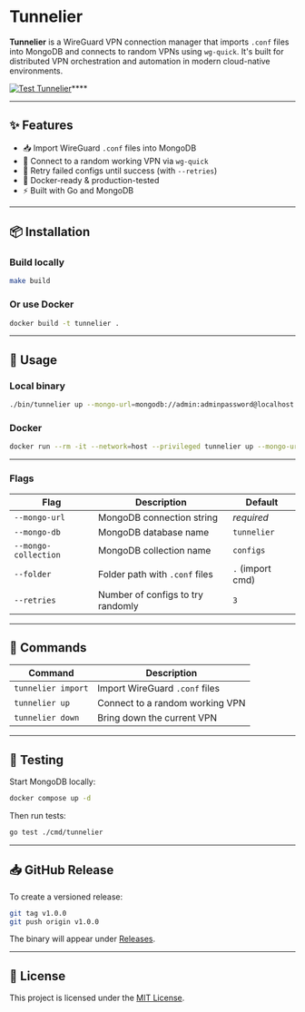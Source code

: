 # Tunnelier

**Tunnelier** is a WireGuard VPN connection manager that imports `.conf` files into MongoDB and connects to random VPNs using `wg-quick`. It's built for distributed VPN orchestration and automation in modern cloud-native environments.

[![Test Tunnelier](https://github.com/vulnebify/tunnelier/actions/workflows/test.yaml/badge.svg)](https://github.com/vulnebify/tunnelier/actions/workflows/test.yaml)****

---

## ✨ Features

- 📥 Import WireGuard `.conf` files into MongoDB  
- 🎯 Connect to a random working VPN via `wg-quick`  
- 🔁 Retry failed configs until success (with `--retries`)  
- 🐳 Docker-ready & production-tested  
- ⚡ Built with Go and MongoDB  

---

## 📦 Installation

### Build locally

```bash
make build
```

### Or use Docker

```bash
docker build -t tunnelier .
```

---

## 🚀 Usage

### Local binary

```bash
./bin/tunnelier up --mongo-url=mongodb://admin:adminpassword@localhost:27017
```

### Docker

```bash
docker run --rm -it --network=host --privileged tunnelier up --mongo-url=mongodb://admin:adminpassword@localhost:27017
```

---

### Flags

| Flag                  | Description                          | Default          |
|-----------------------|--------------------------------------|------------------|
| `--mongo-url`         | MongoDB connection string            | *required*       |
| `--mongo-db`          | MongoDB database name                | `tunnelier`      |
| `--mongo-collection`  | MongoDB collection name              | `configs`        |
| `--folder`            | Folder path with `.conf` files       | `.` (import cmd) |
| `--retries`           | Number of configs to try randomly    | `3`              |

---

## 🔧 Commands

| Command             | Description                                 |
|---------------------|---------------------------------------------|
| `tunnelier import`  | Import WireGuard `.conf` files              |
| `tunnelier up`      | Connect to a random working VPN             |
| `tunnelier down`    | Bring down the current VPN                  |

---

## 🧪 Testing

Start MongoDB locally:

```bash
docker compose up -d
```

Then run tests:

```bash
go test ./cmd/tunnelier
```

---

## 📥 GitHub Release

To create a versioned release:

```bash
git tag v1.0.0
git push origin v1.0.0
```

The binary will appear under [Releases](../../releases).

---

## 📝 License

This project is licensed under the [MIT License](./LICENSE).
